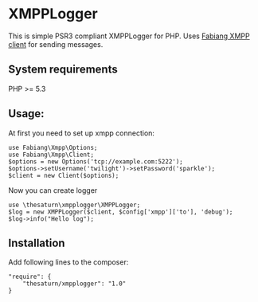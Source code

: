 # XMPPLogger
This is simple PSR3 compliant XMPPLogger for PHP. Uses [Fabiang XMPP client](https://github.com/fabiang/xmpp) for sending messages.
## System requirements
PHP >= 5.3

## Usage:
At first you need to set up xmpp connection:
```
use Fabiang\Xmpp\Options;
use Fabiang\Xmpp\Client;
$options = new Options('tcp://example.com:5222');
$options->setUsername('twilight')->setPassword('sparkle');
$client = new Client($options);
```
Now you can create logger
```
use \thesaturn\xmpplogger\XMPPLogger;
$log = new XMPPLogger($client, $config['xmpp']['to'], 'debug');
$log->info("Hello log");
```
## Installation
Add following lines to the composer:
```
"require": {
    "thesaturn/xmpplogger": "1.0"
}
```
